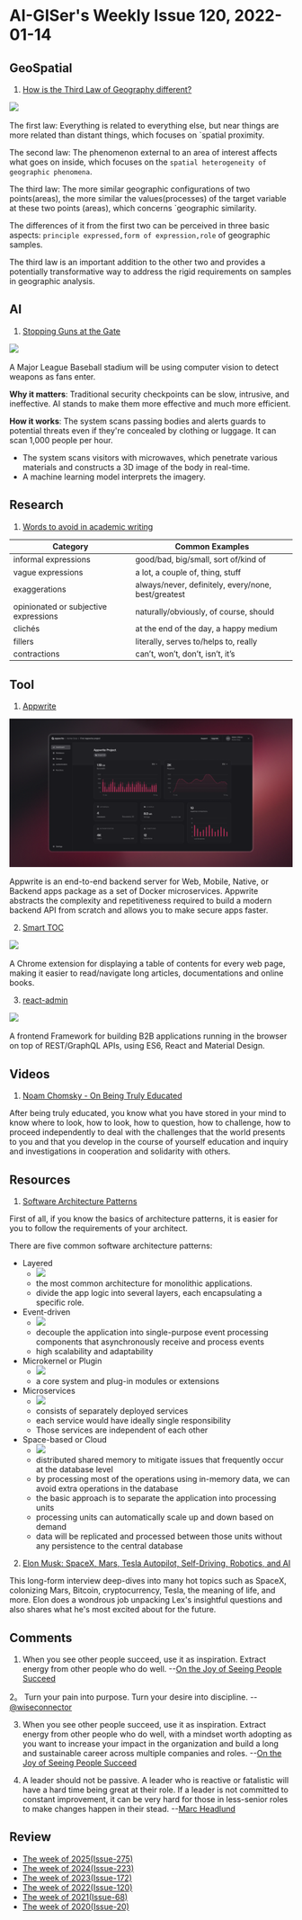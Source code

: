 # AI-GISer's Weekly Issue 120, 2022-01-14

## GeoSpatial

1. [How is the Third Law of Geography different?](https://www.tandfonline.com/doi/full/10.1080/19475683.2022.2026467?af=R)

![](https://www.tandfonline.com/na101/home/literatum/publisher/tandf/journals/content/tagi20/0/tagi20.ahead-of-print/19475683.2022.2026467/20220111/images/medium/tagi_a_2026467_f0001_oc.jpg)

The first law: Everything is related to everything else, but near things are more related than distant things, which focuses on `spatial proximity.

The second law: The phenomenon external to an area of interest affects what goes on inside, which focuses on the `spatial heterogeneity of geographic phenomena`.

The third law: The more similar geographic configurations of two points(areas), the more similar the values(processes) of the target variable at these two points (areas), which concerns `geographic similarity.

The differences of it from the first two can be perceived in three basic aspects: `principle expressed,form of expression,role` of geographic samples.

The third law is an important addition to the other two and provides a potentially transformative way to address the rigid requirements on samples in geographic analysis.

## AI

1. [Stopping Guns at the Gate](https://read.deeplearning.ai/the-batch/issue-127/)

![](https://cdn2.hubspot.net/hub/5871640/hubfs/HEXWAVE.gif?upscale=true&width=1200&upscale=true&name=HEXWAVE.gif)

A Major League Baseball stadium will be using computer vision to detect weapons as fans enter.

**Why it matters**: Traditional security checkpoints can be slow, intrusive, and ineffective. AI stands to make them more effective and much more efficient.

**How it works**: The system scans passing bodies and alerts guards to potential threats even if they're concealed by clothing or luggage. It can scan 1,000 people per hour.

- The system scans visitors with microwaves, which penetrate various materials and constructs a 3D image of the body in real-time.
- A machine learning model interprets the imagery.

## Research

1. [Words to avoid in academic writing](https://proofreading.org/blog/words-to-avoid-in-academic-writing/)

| Category                              | Common Examples                                     |
| ------------------------------------- | --------------------------------------------------- |
| informal expressions                  | good/bad, big/small, sort of/kind of                |
| vague expressions                     | a lot, a couple of, thing, stuff                    |
| exaggerations                         | always/never, definitely, every/none, best/greatest |
| opinionated or subjective expressions | naturally/obviously, of course, should              |
| clichés                               | at the end of the day, a happy medium               |
| fillers                               | literally, serves to/helps to, really               |
| contractions                          | can’t, won’t, don’t, isn’t, it’s                    |

## Tool

1. [Appwrite](https://github.com/appwrite/appwrite)

![](https://github.com/appwrite/appwrite/raw/master/public/images/github.png)

Appwrite is an end-to-end backend server for Web, Mobile, Native, or Backend apps package as a set of Docker microservices. Appwrite abstracts the complexity and repetitiveness required to build a modern backend API from scratch and allows you to make secure apps faster.

2. [Smart TOC](https://chrome.google.com/webstore/detail/smart-toc/lifgeihcfpkmmlfjbailfpfhbahhibba?utm_source=chrome-ntp-icon)

![](https://lh3.googleusercontent.com/NhJI3YHU8I1F3cEL_AQct8np0SpmrJG6ddAK65qU975-Sj4CKX7P_JQDlaABm6OBm_YRN5N1_1gy0P2hZIIfVBOA=w640-h400-e365-rj-sc0x00ffffff)

A Chrome extension for displaying a table of contents for every web page, making it easier to read/navigate long articles, documentations and online books.

3. [react-admin](https://github.com/marmelab/react-admin)

![](https://camo.githubusercontent.com/dd27c15dedaf9f1a634b9f60307ff9c22c3b77a594384426044a3b3c49e6f105/68747470733a2f2f6d61726d656c61622e636f6d2f72656163742d61646d696e2f696d672f72656163742d61646d696e2d64656d6f2d7374696c6c2e706e67)

A frontend Framework for building B2B applications running in the browser on top of REST/GraphQL APIs, using ES6, React and Material Design.

## Videos

1. [Noam Chomsky - On Being Truly Educated](https://www.youtube.com/watch?v=eYHQcXVp4F4)

After being truly educated, you know what you have stored in your mind to know where to look, how to look, how to question, how to challenge, how to proceed independently to deal with the challenges that the world presents to you and that you develop in the course of yourself education and inquiry and investigations in cooperation and solidarity with others.

## Resources

1. [Software Architecture Patterns](https://orkhanscience.medium.com/software-architecture-patterns-5-mins-read-e9e3c8eb47d2)

First of all, if you know the basics of architecture patterns, it is easier for you to follow the requirements of your architect.

There are five common software architecture patterns:

- Layered
  - ![](https://miro.medium.com/max/700/0*A7O_q3LjFeMoyZUJ.png)
  - the most common architecture for monolithic applications.
  - divide the app logic into several layers, each encapsulating a specific role.
- Event-driven
  - ![](https://miro.medium.com/max/700/0*S5x3if-_wD4nyeIB.png)
  - decouple the application into single-purpose event processing components that asynchronously receive and process events
  - high scalability and adaptability
- Microkernel or Plugin
  - ![](https://miro.medium.com/max/700/0*gtpsajLc78449AwB.png)
  - a core system and plug-in modules or extensions
- Microservices
  - ![](https://miro.medium.com/max/700/0*ZTArqwaUeQyjrvfn.png)
  - consists of separately deployed services
  - each service would have ideally single responsibility
  - Those services are independent of each other
- Space-based or Cloud
  - ![](https://miro.medium.com/max/700/0*Q0VJyMBJX5OHpE_k.png)
  - distributed shared memory to mitigate issues that frequently occur at the database level
  - by processing most of the operations using in-memory data, we can avoid extra operations in the database
  - the basic approach is to separate the application into processing units
  - processing units can automatically scale up and down based on demand
  - data will be replicated and processed between those units without any persistence to the central database

2. [Elon Musk: SpaceX, Mars, Tesla Autopilot, Self-Driving, Robotics, and AI](https://lexfridman.com/elon-musk-3/)

This long-form interview deep-dives into many hot topics such as SpaceX, colonizing Mars, Bitcoin, cryptocurrency, Tesla, the meaning of life, and more. Elon does a wondrous job unpacking Lex's insightful questions and also shares what he's most excited about for the future.

## Comments

1. When you see other people succeed, use it as inspiration. Extract energy from other people who do well.
   --[On the Joy of Seeing People Succeed](https://softwareleadweekly.us6.list-manage.com/track/click?u=1a258e0fefbb23214c59c5a8d&id=b3b59e58d7&e=b1367de9f9)

2。 Turn your pain into purpose. Turn your desire into discipline.
--[@wiseconnector](https://twitter.com/wiseconnector/status/1479045299951878147)

3. When you see other people succeed, use it as inspiration. Extract energy from other people who do well, with a mindset worth adopting as you want to increase your impact in the organization and build a long and sustainable career across multiple companies and roles.
   --[On the Joy of Seeing People Succeed](https://softwareleadweekly.us6.list-manage.com/track/click?u=1a258e0fefbb23214c59c5a8d&id=b3b59e58d7&e=b1367de9f9)

4. A leader should not be passive. A leader who is reactive or fatalistic will have a hard time being great at their role. If a leader is not committed to constant improvement, it can be very hard for those in less-senior roles to make changes happen in their stead.
   --[Marc Headlund](https://twitter.com/marcprecipice/status/1479731951162380288)

## Review

- [The week of 2025(Issue-275)](../2025/issue-275.md)
- [The week of 2024(Issue-223)](../2024/issue-223.md)
- [The week of 2023(Issue-172)](../2023/issue-172.md)
- [The week of 2022(Issue-120)](../2022/issue-120.md)
- [The week of 2021(Issue-68)](../2021/issue-68.md)
- [The week of 2020(Issue-20)](../2020/issue-20.md)
